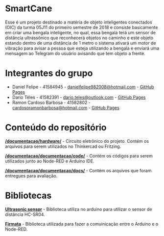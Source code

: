 # SmartCane

Esse é um projeto destinado a matéria de objeto inteligentes conectados (OIC) da turma 05J11 do primeiro semestre de 2018 e consiste basicamente em criar uma bengala inteligente, no qual, essa bengala terá um sensor de distância ultrassônico que reconhecerá objetos no caminho e este objeto estando dentro de uma distância de 1 metro o sistema ativará um motor de vibração para avisar a pessoa que esteja utilizando a bengala e enviará uma mensagem ao Telegram do usuário avisando que tem objeto a frente. 

# Integrantes do grupo

* Daniel Felipe - 41584945 - danielfelipe982008@hotmail.com - [GitHub Pages](https://github.com/DanielFelipe01)
* Dario Téles - 41582391 - dario.teles@outlook.com - [GitHub Pages](https://github.com/DarioTeles)
* Ramon Cardoso Barbosa - 41582802 - cardosoramonbarbosa@hotmail.com - [GitHub Pages](https://github.com/RamonCardosoBarbosa)

# Conteúdo do repositório

[**/documentacao/hardware/**](https://github.com/RamonCardosoBarbosa/SmartCane/tree/master/hardware) - Circuito eletrônico do projeto. Contém os arquivos para serem utilizados no Thinkercad ou Fritzing.

[**/documentacao/documentacao/code/**](https://github.com/RamonCardosoBarbosa/SmartCane/tree/master/documentacao/code) - Contém os códigos para serem utilizados junto ao Node-RED e Arduino IDE.

[**/documentacao/documentacao/docs/**](https://github.com/RamonCardosoBarbosa/SmartCane/tree/master/documentacao/docs) - Contém os arquivos que foram entregues para avaliação.

# Bibliotecas

[**Ultrasonic sensor**](https://github.com/ErickSimoes/Ultrasonic) - Biblioteca utiliza no arduino para utilizar o sensor de distância HC-SR04.

[**Firmata**](https://github.com/firmata/arduino) - Biblioteca utilizada para fazer a comuinicação entre o Arduino e o Node-RED.
